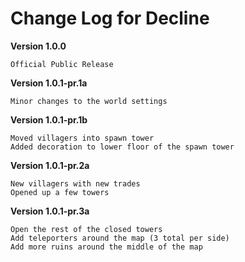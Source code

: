 Change Log for Decline
===

**Version 1.0.0**
```
Official Public Release
```

**Version 1.0.1-pr.1a**
```
Minor changes to the world settings
```

**Version 1.0.1-pr.1b**
```
Moved villagers into spawn tower
Added decoration to lower floor of the spawn tower
```

**Version 1.0.1-pr.2a**
```
New villagers with new trades
Opened up a few towers
```

**Version 1.0.1-pr.3a**
```
Open the rest of the closed towers
Add teleporters around the map (3 total per side)
Add more ruins around the middle of the map
```
